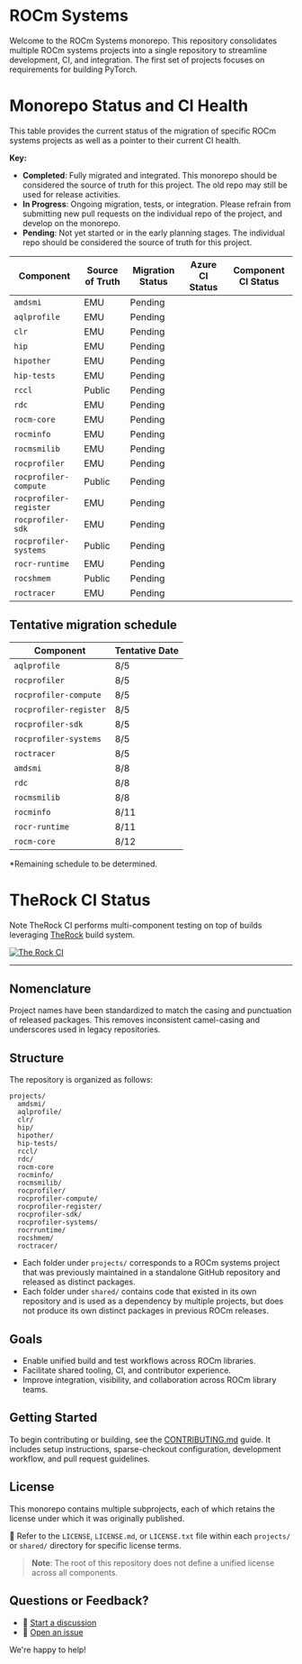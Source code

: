 # ROCm Systems

Welcome to the ROCm Systems monorepo. This repository consolidates multiple ROCm systems projects into a single repository to streamline development, CI, and integration. The first set of projects focuses on requirements for building PyTorch.

# Monorepo Status and CI Health

This table provides the current status of the migration of specific ROCm systems projects as well as a pointer to their current CI health.

**Key:**
- **Completed**: Fully migrated and integrated. This monorepo should be considered the source of truth for this project. The old repo may still be used for release activities.
- **In Progress**: Ongoing migration, tests, or integration. Please refrain from submitting new pull requests on the individual repo of the project, and develop on the monorepo.
- **Pending**: Not yet started or in the early planning stages. The individual repo should be considered the source of truth for this project.

| Component              | Source of Truth | Migration Status | Azure CI Status                       | Component CI Status                   |
|------------------------|-----------------|------------------|---------------------------------------|---------------------------------------|
| `amdsmi`               | EMU             | Pending          |                                       |                                       |
| `aqlprofile`           | EMU             | Pending          |                                       |                                       |
| `clr`                  | EMU             | Pending          |                                       |                                       |
| `hip`                  | EMU             | Pending          |                                       |                                       |
| `hipother`             | EMU             | Pending          |                                       |                                       |
| `hip-tests`            | EMU             | Pending          |                                       |                                       |
| `rccl`                 | Public          | Pending          |                                       |                                       |
| `rdc`                  | EMU             | Pending          |                                       |                                       |
| `rocm-core`            | EMU             | Pending          |                                       |                                       |
| `rocminfo`             | EMU             | Pending          |                                       |                                       |
| `rocmsmilib`           | EMU             | Pending          |                                       |                                       |
| `rocprofiler`          | EMU             | Pending          |                                       |                                       |
| `rocprofiler-compute`  | Public          | Pending          |                                       |                                       |
| `rocprofiler-register` | EMU             | Pending          |                                       |                                       |
| `rocprofiler-sdk`      | EMU             | Pending          |                                       |                                       |
| `rocprofiler-systems`  | Public          | Pending          |                                       |                                       |
| `rocr-runtime`         | EMU             | Pending          |                                       |                                       |
| `rocshmem`             | Public          | Pending          |                                       |                                       |
| `roctracer`            | EMU             | Pending          |                                       |                                       |


## Tentative migration schedule

| Component              | Tentative Date |
|------------------------|----------------|
| `aqlprofile`           | 8/5            |
| `rocprofiler`          | 8/5            |
| `rocprofiler-compute`  | 8/5            |
| `rocprofiler-register` | 8/5            |
| `rocprofiler-sdk`      | 8/5            |
| `rocprofiler-systems`  | 8/5            |
| `roctracer`            | 8/5            |
| `amdsmi`               | 8/8            |
| `rdc`                  | 8/8            |
| `rocmsmilib`           | 8/8            |
| `rocminfo`             | 8/11           |
| `rocr-runtime`         | 8/11           |
| `rocm-core`            | 8/12           |

*Remaining schedule to be determined.

# TheRock CI Status

Note TheRock CI performs multi-component testing on top of builds leveraging [TheRock](https://github.com/ROCm/TheRock) build system.

[![The Rock CI](https://github.com/ROCm/rocm-systems/actions/workflows/therock-ci.yml/badge.svg?branch%3Adevelop+event%3Apush)](https://github.com/ROCm/rocm-systems/actions/workflows/therock-ci.yml?query=branch%3Adevelop+event%3Apush)

---

## Nomenclature

Project names have been standardized to match the casing and punctuation of released packages. This removes inconsistent camel-casing and underscores used in legacy repositories.

## Structure

The repository is organized as follows:

```
projects/
  amdsmi/
  aqlprofile/
  clr/
  hip/
  hipother/
  hip-tests/
  rccl/
  rdc/
  rocm-core
  rocminfo/
  rocmsmilib/
  rocprofiler/
  rocprofiler-compute/
  rocprofiler-register/
  rocprofiler-sdk/
  rocprofiler-systems/
  rocrruntime/
  rocshmem/
  roctracer/
```

- Each folder under `projects/` corresponds to a ROCm systems project that was previously maintained in a standalone GitHub repository and released as distinct packages.
- Each folder under `shared/` contains code that existed in its own repository and is used as a dependency by multiple projects, but does not produce its own distinct packages in previous ROCm releases.

## Goals

- Enable unified build and test workflows across ROCm libraries.
- Facilitate shared tooling, CI, and contributor experience.
- Improve integration, visibility, and collaboration across ROCm library teams.

## Getting Started

To begin contributing or building, see the [CONTRIBUTING.md](./CONTRIBUTING.md) guide. It includes setup instructions, sparse-checkout configuration, development workflow, and pull request guidelines.

## License

This monorepo contains multiple subprojects, each of which retains the license under which it was originally published.

📁 Refer to the `LICENSE`, `LICENSE.md`, or `LICENSE.txt` file within each `projects/` or `shared/` directory for specific license terms.

> **Note**: The root of this repository does not define a unified license across all components.

## Questions or Feedback?

- 💬 [Start a discussion](https://github.com/ROCm/rocm-systems/discussions)
- 🐞 [Open an issue](https://github.com/ROCm/rocm-systems/issues)

We're happy to help!
